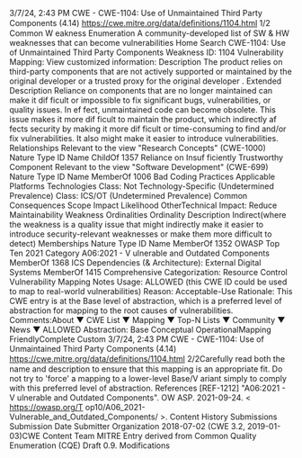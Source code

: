3/7/24, 2:43 PM CWE - CWE-1104: Use of Unmaintained Third Party Components (4.14)
https://cwe.mitre.org/data/deﬁnitions/1104.html 1/2
Common W eakness Enumeration
A community-developed list of SW & HW weaknesses that can become
vulnerabilities
Home Search
CWE-1104: Use of Unmaintained Third Party Components
Weakness ID: 1104
Vulnerability Mapping: 
View customized information:
 Description
The product relies on third-party components that are not actively supported or maintained by the original developer or a trusted proxy
for the original developer .
 Extended Description
Reliance on components that are no longer maintained can make it dif ficult or impossible to fix significant bugs, vulnerabilities, or
quality issues. In ef fect, unmaintained code can become obsolete.
This issue makes it more dif ficult to maintain the product, which indirectly af fects security by making it more dif ficult or time-consuming
to find and/or fix vulnerabilities. It also might make it easier to introduce vulnerabilities.
 Relationships
 Relevant to the view "Research Concepts" (CWE-1000)
Nature Type ID Name
ChildOf 1357 Reliance on Insuf ficiently Trustworthy Component
 Relevant to the view "Software Development" (CWE-699)
Nature Type ID Name
MemberOf 1006 Bad Coding Practices
 Applicable Platforms
Technologies
Class: Not Technology-Specific (Undetermined Prevalence)
Class: ICS/OT (Undetermined Prevalence)
 Common Consequences
Scope Impact Likelihood
OtherTechnical Impact: Reduce Maintainability
 Weakness Ordinalities
Ordinality Description
Indirect(where the weakness is a quality issue that might indirectly make it easier to introduce security-relevant weaknesses or make
them more difficult to detect)
 Memberships
Nature Type ID Name
MemberOf 1352 OWASP Top Ten 2021 Category A06:2021 - V ulnerable and Outdated Components
MemberOf 1368 ICS Dependencies (& Architecture): External Digital Systems
MemberOf 1415 Comprehensive Categorization: Resource Control
 Vulnerability Mapping Notes
Usage: ALLOWED (this CWE ID could be used to map to real-world vulnerabilities)
Reason: Acceptable-Use
Rationale:
This CWE entry is at the Base level of abstraction, which is a preferred level of abstraction for mapping to the root causes of
vulnerabilities.
Comments:About ▼ CWE List ▼ Mapping ▼ Top-N Lists ▼ Community ▼ News ▼
ALLOWED
Abstraction: Base
Conceptual OperationalMapping
FriendlyComplete Custom
3/7/24, 2:43 PM CWE - CWE-1104: Use of Unmaintained Third Party Components (4.14)
https://cwe.mitre.org/data/deﬁnitions/1104.html 2/2Carefully read both the name and description to ensure that this mapping is an appropriate fit. Do not try to 'force' a mapping to a
lower-level Base/V ariant simply to comply with this preferred level of abstraction.
 References
[REF-1212] "A06:2021 - V ulnerable and Outdated Components". OW ASP. 2021-09-24. < https://owasp.org/T op10/A06\_2021-
Vulnerable\_and\_Outdated\_Components/ >.
 Content History
 Submissions
Submission Date Submitter Organization
2018-07-02
(CWE 3.2, 2019-01-03)CWE Content Team MITRE
Entry derived from Common Quality Enumeration (CQE) Draft 0.9.
 Modifications
